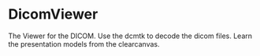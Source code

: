 DicomViewer
===========

The Viewer for the DICOM. 
Use the dcmtk to decode the dicom files.
Learn the presentation models from the clearcanvas.

